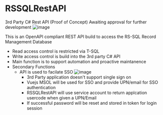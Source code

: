 # RSSQLRestAPI
3rd Party C# Rest API (Proof of Concept) Awaiting approval for further development
![image](https://user-images.githubusercontent.com/55390802/120596565-4314d580-c487-11eb-81bd-51c2b0eb902e.png)

This is an OpenAPI compliant REST API build to access the RS-SQL Record Management Database

- Read access control is restricted via T-SQL
- Write access control is build into the 3rd party C# API
- Main function is to support automation and proactive maintanence
- Secondary Functions
  - API is used to facilate SSO
![image](https://user-images.githubusercontent.com/55390802/120648998-9d318d00-c4bf-11eb-9fe3-e64d9edd86dc.png)
    - 3rd Party application doesn't support single sign on
    - Vuejs MSOL will be used for SSO and provide UPN/email for SSO authentication
    - RSSQLRestAPI will use service account to return applcation usercode when given a UPN/Email
    - If successful password will be reset and stored in token for login session

